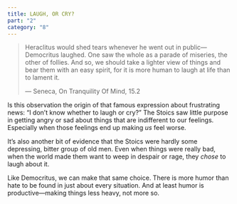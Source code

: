 ```yaml
---
title: LAUGH, OR CRY?
part: "2"
category: "8"
---
```


> Heraclitus would shed tears whenever he went out in public—Democritus laughed. One saw the whole as a parade of miseries, the other of follies. And so, we should take a lighter view of things and bear them with an easy spirit, for it is more human to laugh at life than to lament it.
>
> — Seneca, On Tranquility Of Mind, 15.2

Is this observation the origin of that famous expression about frustrating news: “I don’t know whether to laugh or cry?” The Stoics saw little purpose in getting angry or sad about things that are indifferent to our feelings. Especially when those feelings end up making _us_ feel worse.

It’s also another bit of evidence that the Stoics were hardly some depressing, bitter group of old men. Even when things were really bad, when the world made them want to weep in despair or rage, they _chose_ to laugh about it.

Like Democritus, we can make that same choice. There is more humor than hate to be found in just about every situation. And at least humor is productive—making things less heavy, not more so.
